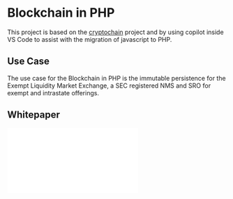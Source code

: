 # Blockchain in PHP
This project is based on the [cryptochain](https://github.com/pingleware/cryptochain) project and by using copilot inside VS Code to assist with the migration of javascript to PHP.

## Use Case
The use case for the Blockchain in PHP is the immutable persistence for the Exempt Liquidity Market Exchange, a SEC registered NMS and SRO for exempt and intrastate offerings.

## Whitepaper
![whitepaper](whitepaper.pdf)
